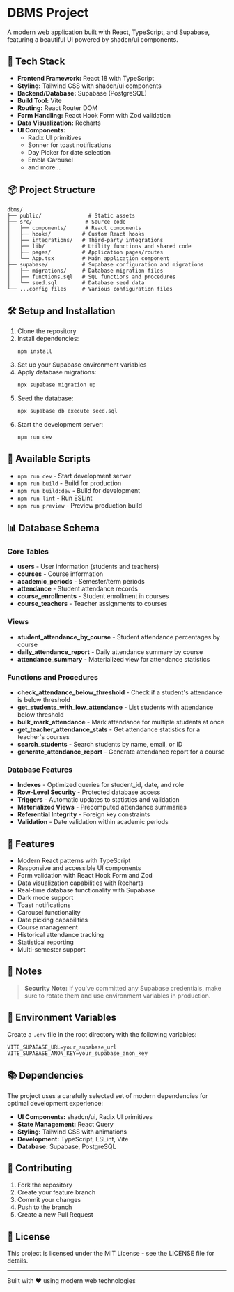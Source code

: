 # DBMS Project

A modern web application built with React, TypeScript, and Supabase, featuring a beautiful UI powered by shadcn/ui components.

## 🚀 Tech Stack

- **Frontend Framework:** React 18 with TypeScript
- **Styling:** Tailwind CSS with shadcn/ui components
- **Backend/Database:** Supabase (PostgreSQL)
- **Build Tool:** Vite
- **Routing:** React Router DOM
- **Form Handling:** React Hook Form with Zod validation
- **Data Visualization:** Recharts
- **UI Components:**
  - Radix UI primitives
  - Sonner for toast notifications
  - Day Picker for date selection
  - Embla Carousel
  - and more...

## 📦 Project Structure

```
dbms/
├── public/               # Static assets
├── src/                 # Source code
│   ├── components/      # React components
│   ├── hooks/          # Custom React hooks
│   ├── integrations/   # Third-party integrations
│   ├── lib/            # Utility functions and shared code
│   ├── pages/          # Application pages/routes
│   └── App.tsx         # Main application component
├── supabase/           # Supabase configuration and migrations
│   ├── migrations/     # Database migration files
│   ├── functions.sql   # SQL functions and procedures
│   └── seed.sql        # Database seed data
└── ...config files     # Various configuration files
```

## 🛠️ Setup and Installation

1. Clone the repository
2. Install dependencies:
   ```bash
   npm install
   ```
3. Set up your Supabase environment variables
4. Apply database migrations:
   ```bash
   npx supabase migration up
   ```
5. Seed the database:
   ```bash
   npx supabase db execute seed.sql
   ```
6. Start the development server:
   ```bash
   npm run dev
   ```

## 🔧 Available Scripts

- `npm run dev` - Start development server
- `npm run build` - Build for production
- `npm run build:dev` - Build for development
- `npm run lint` - Run ESLint
- `npm run preview` - Preview production build

## 📊 Database Schema

### Core Tables
- **users** - User information (students and teachers)
- **courses** - Course information
- **academic_periods** - Semester/term periods
- **attendance** - Student attendance records
- **course_enrollments** - Student enrollment in courses
- **course_teachers** - Teacher assignments to courses

### Views
- **student_attendance_by_course** - Student attendance percentages by course
- **daily_attendance_report** - Daily attendance summary by course
- **attendance_summary** - Materialized view for attendance statistics

### Functions and Procedures
- **check_attendance_below_threshold** - Check if a student's attendance is below threshold
- **get_students_with_low_attendance** - List students with attendance below threshold
- **bulk_mark_attendance** - Mark attendance for multiple students at once
- **get_teacher_attendance_stats** - Get attendance statistics for a teacher's courses
- **search_students** - Search students by name, email, or ID
- **generate_attendance_report** - Generate attendance report for a course

### Database Features
- **Indexes** - Optimized queries for student_id, date, and role
- **Row-Level Security** - Protected database access
- **Triggers** - Automatic updates to statistics and validation
- **Materialized Views** - Precomputed attendance summaries
- **Referential Integrity** - Foreign key constraints
- **Validation** - Date validation within academic periods

## 🎨 Features

- Modern React patterns with TypeScript
- Responsive and accessible UI components
- Form validation with React Hook Form and Zod
- Data visualization capabilities with Recharts
- Real-time database functionality with Supabase
- Dark mode support
- Toast notifications
- Carousel functionality
- Date picking capabilities
- Course management
- Historical attendance tracking
- Statistical reporting
- Multi-semester support

## 📝 Notes

> **Security Note:** If you've committed any Supabase credentials, make sure to rotate them and use environment variables in production.

## 🔐 Environment Variables

Create a `.env` file in the root directory with the following variables:

```env
VITE_SUPABASE_URL=your_supabase_url
VITE_SUPABASE_ANON_KEY=your_supabase_anon_key
```

## 📚 Dependencies

The project uses a carefully selected set of modern dependencies for optimal development experience:

- **UI Components:** shadcn/ui, Radix UI primitives
- **State Management:** React Query
- **Styling:** Tailwind CSS with animations
- **Development:** TypeScript, ESLint, Vite
- **Database:** Supabase, PostgreSQL

## 🤝 Contributing

1. Fork the repository
2. Create your feature branch
3. Commit your changes
4. Push to the branch
5. Create a new Pull Request

## 📄 License

This project is licensed under the MIT License - see the LICENSE file for details.

---

Built with ❤️ using modern web technologies
